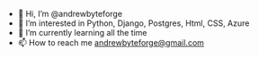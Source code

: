 - 👋 Hi, I’m @andrewbyteforge
- 👀 I’m interested in Python, Django, Postgres, Html, CSS, Azure
- 🌱 I’m currently learning all the time 
- 📫 How to reach me andrewbyteforge@gmail.com

<!---
andrewbyteforge/andrewbyteforge is a ✨ special ✨ repository because its `README.md` (this file) appears on your GitHub profile.
You can click the Preview link to take a look at your changes.
--->
